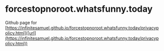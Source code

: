 # forcestopnoroot.whatsfunny.today
Github page for [https://infinitesamuel.github.io/forcestopnoroot.whatsfunny.today/privacypolicy.html]([url](https://infinitesamuel.github.io/forcestopnoroot.whatsfunny.today/privacypolicy.html))
